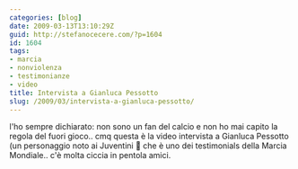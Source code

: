 ```yaml
---
categories: [blog]
date: 2009-03-13T13:10:29Z
guid: http://stefanocecere.com/?p=1604
id: 1604
tags:
- marcia
- nonviolenza
- testimonianze
- video
title: Intervista a Gianluca Pessotto
slug: /2009/03/intervista-a-gianluca-pessotto/
---
```


l'ho sempre dichiarato: non sono un fan del calcio e non ho mai capito la regola del fuori gioco.. cmq questa è la video intervista a Gianluca Pessotto (un personaggio noto ai Juventini 🙂 che è uno dei testimonials della Marcia Mondiale.. c'è molta ciccia in pentola amici.